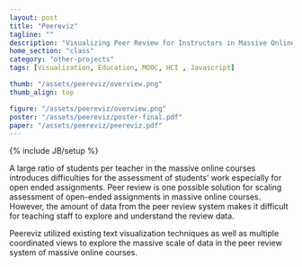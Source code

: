 ```yaml
---
layout: post
title: "Peereviz"
tagline: ""
description: "Visualizing Peer Review for Instructors in Massive Online Courses"
home_section: "class"
category: "other-projects"
tags: [Visualization, Education, MOOC, HCI , Javascript]

thumb: "/assets/peereviz/overview.png"
thumb_align: top

figure: "/assets/peereviz/overview.png"
poster: "/assets/peereviz/poster-final.pdf"
paper: "/assets/peereviz/peereviz.pdf"
---
```

{% include JB/setup %}

A large ratio of students per teacher in the massive online courses introduces difficulties for the assessment of students’ work especially for open ended assignments.  Peer review is one possible solution for scaling assessment of open-ended assignments in massive online courses.  However, the amount of data from the peer review system makes it difficult for teaching staff to explore and understand the review data.

Peereviz utilized existing text visualization techniques as well as multiple coordinated views to explore the massive scale of data in the peer review system of massive online courses.
